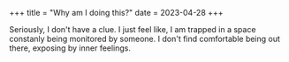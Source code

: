 +++
title = "Why am I doing this?"
date = 2023-04-28
+++


Seriously, I don't have a clue. I just feel like, I am trapped in a space constanly being monitored by someone. I don't find comfortable being out there, exposing by inner feelings. 
<!-- more -->

